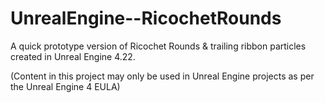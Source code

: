 # UnrealEngine--RicochetRounds
A quick prototype version of Ricochet Rounds &amp; trailing ribbon particles created in Unreal Engine 4.22.

(Content in this project may only be used in Unreal Engine projects as per the Unreal Engine 4 EULA)
